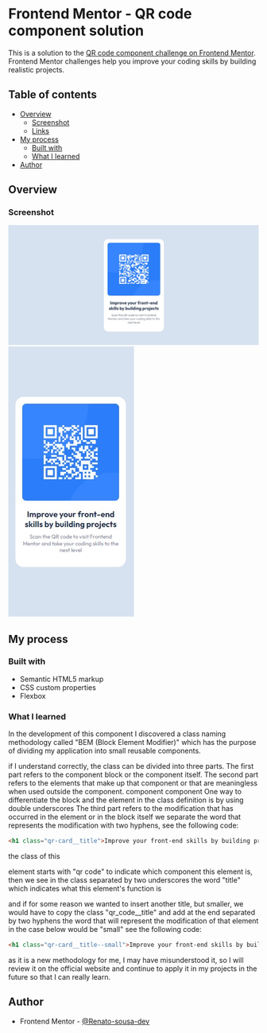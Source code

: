 # Frontend Mentor - QR code component solution

This is a solution to the [QR code component challenge on Frontend Mentor](https://www.frontendmentor.io/challenges/qr-code-component-iux_sIO_H). Frontend Mentor challenges help you improve your coding skills by building realistic projects.

## Table of contents

- [Overview](#overview)
  - [Screenshot](#screenshot)
  - [Links](#links)
- [My process](#my-process)
  - [Built with](#built-with)
  - [What I learned](#what-i-learned)
- [Author](#author)

## Overview

### Screenshot

![](./others/solutions/desktop.jpg)
![](./others/solutions/mobile.jpg)

## My process

### Built with

- Semantic HTML5 markup
- CSS custom properties
- Flexbox

### What I learned

In the development of this component I discovered a class naming methodology called "BEM (Block Element Modifier)" which has the purpose of dividing my application into small reusable components.

if I understand correctly, the class can be divided into three parts. The first part refers to the component block or the component itself. The second part refers to the elements that make up that component or that are meaningless when used outside the component. component component One way to differentiate the block and the element in the class definition is by using double underscores The third part refers to the modification that has occurred in the element or in the block itself we separate the word that represents the modification with two hyphens, see the following code:

```html
<h1 class="qr-card__title">Improve your front-end skills by building projects</h1>
```

the class of this <p> element starts with "qr code" to indicate which component this element is, then we see in the class separated by two underscores the word "title" which indicates what this element's function is

and if for some reason we wanted to insert another title, but smaller, we would have to copy the class "qr_code\_\_title" and add at the end separated by two hyphens the word that will represent the modification of that element in the case below would be "small" see the following code:

```html
<h1 class="qr-card__title--small">Improve your front-end skills by building projects</h1>
```

as it is a new methodology for me, I may have misunderstood it, so I will review it on the official website and continue to apply it in my projects in the future so that I can really learn.

## Author

- Frontend Mentor - [@Renato-sousa-dev](https://www.frontendmentor.io/profile/Renato-sousa-dev)
